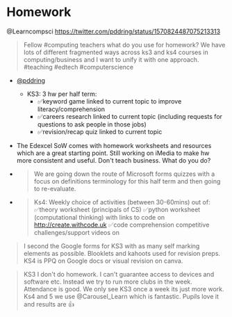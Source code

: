 Homework
========

@Learncompsci
https://twitter.com/pddring/status/1570824487075213313
> Fellow #computing teachers what do you use for homework? We have lots of different fragmented ways across ks3 and ks4 courses in computing/business and I want to unify it with one approach. #teaching #edtech #computerscience

* [@pddring]()
    * KS3: 3 hw per half term:
        * ✅keyword game linked to current topic to improve literacy/comprehension
        * ✅careers research linked to current topic (including requests for questions to ask people in those jobs)
        * ✅revision/recap quiz linked to current topic
* The Edexcel SoW comes with homework worksheets and resources which are a great starting point.
Still working on iMedia to make hw more consistent and useful. Don't teach business.
What do you do?

* > We are going down the route of Microsoft forms quizzes with a focus on definitions terminology for this half term and then going to re-evaluate.

* > Ks4: Weekly choice of activities (between 30-60mins) out of:
✅theory worksheet (principals of CS)
✅python worksheet (computational thinking) with links to code on http://create.withcode.uk
✅code comprehension competitive challenges/support videos on

> I second the Google forms for KS3 with as many self marking elements as possible.  Blooklets and kahoots used for revision preps. KS4 is PPQ on Google docs or visual revision on canva.


> KS3 I don't do homework. I can't guarantee access to devices and software etc. Instead we try to run more clubs in the week. Attendance is good. We only see KS3 once a week its just more work. Ks4 and 5 we use @Carousel_Learn which is fantastic. Pupils love it and results are 👍